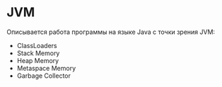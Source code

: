 # JVM
Описывается работа программы на языке Java с точки зрения JVM:
* ClassLoaders
* Stack Memory
* Heap Memory
* Metaspace Memory
* Garbage Collector

